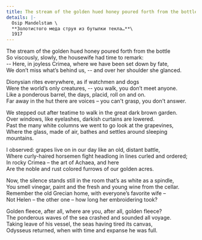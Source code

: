 ```yaml
---
title: The stream of the golden hued honey poured forth from the bottle
details: |-
  Osip Mandelstam \
  **Золотистого меда струя из бутылки текла…**\
  1917
---
```

The stream of the golden hued honey poured forth from the bottle\
So viscously, slowly, the housewife had time to remark:\
-- Here, in joyless Crimea, where we have been set down by fate,\
We don’t miss what’s behind us, -- and over her shoulder she glanced.

Dionysian rites everywhere, as if watchmen and dogs\
Were the world’s only creatures, -- you walk, you don’t meet anyone.\
Like a ponderous barrel, the days, placid, roll on and on.\
Far away in the hut there are voices – you can't grasp, you don't answer.

We stepped out after teatime to walk in the great dark brown garden.\
Over windows, like eyelashes, darkish curtains are lowered.\
Past the many white columns we went to go look at the grapevines,\
Where the glass, made of air, bathes and settles around sleeping mountains.

I observed: grapes live on in our day like an old, distant battle,\
Where curly-haired horsemen fight headlong in lines curled and ordered;\
In rocky Crimea – the art of Achaea, and here\
Are the noble and rust colored furrows of our golden acres.

Now, the silence stands still in the room that’s as white as a spindle,\
You smell vinegar, paint and the fresh and young wine from the cellar.\
Remember the old Grecian home, with everyone’s favorite wife – \
Not Helen – the other one – how long her embroidering took?

Golden fleece, after all, where are you, after all, golden fleece?\
The ponderous waves of the sea crashed and sounded all voyage.\
Taking leave of his vessel, the seas having tired its canvas, \
Odysseus returned, when with time and expanse he was full.

